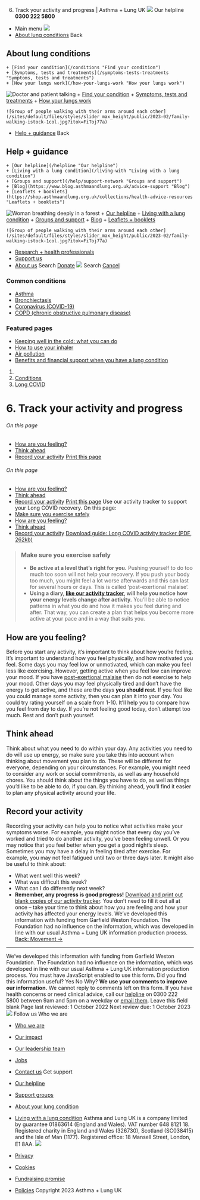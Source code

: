 
6. Track your activity and progress | Asthma + Lung UK
 [![](/themes/custom/asthma-lung-uk/images/aluk-logo.png)](/ "Homepage")
 Our helpline **0300 222 5800**
* Main menu
![](/wingsuit/asthma-lung-uk/images/aluk-logo.png)
* [About lung conditions](#about "About lung conditions")
 Back
 
## About lung conditions
	+ [Find your condition](/conditions "Find your condition")
	+ [Symptoms, tests and treatments](/symptoms-tests-treatments "Symptoms, tests and treatments")
	+ [How your lungs work](/how-your-lungs-work "How your lungs work")
![Doctor and patient talking](/sites/default/files/styles/slider_max_height/public/2023-02/119589.jpg?itok=IfMKqhqJ)
	+ [Find your condition](/conditions)
	+ [Symptoms, tests and treatments](/symptoms-tests-treatments)
	+ [How your lungs work](/how-your-lungs-work)
	
	
	![Group of people walking with their arms around each other](/sites/default/files/styles/slider_max_height/public/2023-02/family-walking-istock-1col.jpg?itok=FiToj77a)
* [Help + guidance](#get-support "Help + guidance")
 Back
 
## Help + guidance
	+ [Our helpline](/helpline "Our helpline")
	+ [Living with a lung condition](/living-with "Living with a lung condition")
	+ [Groups and support](/help/support-network "Groups and support")
	+ [Blog](https://www.blog.asthmaandlung.org.uk/advice-support "Blog")
	+ [Leaflets + booklets](https://shop.asthmaandlung.org.uk/collections/health-advice-resources "Leaflets + booklets")
![Woman breathing deeply in a forest](/sites/default/files/styles/slider_max_height/public/2023-02/A%2BLUK%20Generic73.jpg?itok=IY-jWei3)
	+ [Our helpline](/helpline)
	+ [Living with a lung condition](/living-with)
	+ [Groups and support](/help/support-network)
	+ [Blog](https://www.blog.asthmaandlung.org.uk/advice-support)
	+ [Leaflets + booklets](https://shop.asthmaandlung.org.uk/collections/health-advice-resources "Leaflets and booklets about lung conditions")
	
	
	![Group of people walking with their arms around each other](/sites/default/files/styles/slider_max_height/public/2023-02/family-walking-istock-1col.jpg?itok=FiToj77a)
* [Research + health professionals](/research-health-professionals "Research + health professionals")
* [Support us](/support-us "Support us")
* [About us](/about-us "About us")
Search
[Donate](https://action.asthmaandlung.org.uk/page/99720/donate/1?ea_tracking_id=General_WebsiteALUK_Header_Regular "Donate") 
 [![](/themes/custom/asthma-lung-uk/images/aluk-logo.png)](/ "Homepage")
Search
[Cancel](#)
### Common conditions
* [Asthma](/conditions/asthma)
* [Bronchiectasis](/conditions/bronchiectasis)
* [Coronavirus (COVID-19)](/conditions/coronavirus)
* [COPD (chronic obstructive pulmonary disease)](/conditions/copd-chronic-obstructive-pulmonary-disease)
### Featured pages
* [Keeping well in the cold: what you can do](/living-with/cold-weather)
* [How to use your inhaler](/living-with/inhaler-videos)
* [Air pollution](/living-with/air-pollution)
* [Benefits and financial support when you have a lung condition](/living-with/benefits)
1. 
3. [Conditions](/conditions)
5. [Long COVID](/conditions/long-covid)
# 6. Track your activity and progress
###### On this page
* [How are you feeling?](#feeling)
* [Think ahead](#thinking)
* [Record your activity](#record)
[Print this page](javascript:window.print();) 
###### On this page
* [How are you feeling?](#feeling)
* [Think ahead](#thinking)
* [Record your activity](#record)
[Print this page](javascript:window.print();) 
Use our activity tracker to support your Long COVID recovery. 
On this page:
* [Make sure you exercise safely](#safety)
* [How are you feeling?](#feeling)
* [Think ahead](#thinking)
* [Record your activity](#record)
[Download guide: Long COVID activity tracker (PDF, 262kb)](https://www.blf.org.uk/sites/default/files/Tracking_your_activity_with_long_covid_final.pdf)
> ### Make sure you exercise safely
> 
> 
> * **Be active at a level that’s right for you.** Pushing yourself to do too much too soon will not help your recovery. If you push your body too much, you might feel a lot worse afterwards and this can last for several hours or days. This is called ‘post-exertional malaise’.
> * **Using a diary, [like our activity tracker](https://www.blf.org.uk/sites/default/files/Tracking_your_activity_with_long_covid_final.pdf), will help you notice how your energy levels change after activity.** You’ll be able to notice patterns in what you do and how it makes you feel during and after. That way, you can create a plan that helps you become more active at your pace and in a way that suits you.
> 
## How are you feeling?
Before you start any activity, it’s important to think about how you’re feeling. 
It’s important to understand how you feel physically, and how motivated you feel. Some days you may feel low or unmotivated, which can make you feel less like exercising. However, getting active when you feel low can improve your mood. 
If you have [post-exertional malaise](https://longcovid.physio/post-exertional-malaise) then do not exercise to help your mood.
Other days you may feel physically tired and don’t have the energy to get active, and these are the days **you should rest**. If you feel like you could manage some activity, then you can plan it into your day.
You could try rating yourself on a scale from 1-10. It’ll help you to compare how you feel from day to day. If you’re not feeling good today, don’t attempt too much. Rest and don’t push yourself. 
## Think ahead
Think about what you need to do within your day. Any activities you need to do will use up energy, so make sure you take this into account when thinking about movement you plan to do. These will be different for everyone, depending on your circumstances. For example, you might need to consider any work or social commitments, as well as any household chores.
You should think about the things you have to do, as well as things you’d like to be able to do, if you can. By thinking ahead, you’ll find it easier to plan any physical activity around your life.
## Record your activity
Recording your activity can help you to notice what activities make your symptoms worse. For example, you might notice that every day you’ve worked and tried to do another activity, you’ve been feeling unwell. Or you may notice that you feel better when you get a good night’s sleep. 
Sometimes you may have a delay in feeling tired after exercise. For example, you may not feel fatigued until two or three days later. 
It might also be useful to think about:
* What went well this week?
* What was difficult this week?
* What can I do differently next week?
* **Remember, any progress is good progress!**
[Download and print out blank copies of our activity tracker](https://www.blf.org.uk/sites/default/files/Activity_tracker_long_covid.pdf). You don’t need to fill it out all at once – take your time to think about how you are feeling and how your activity has affected your energy levels.
We’ve developed this information with funding from Garfield Weston Foundation. The Foundation had no influence on the information, which was developed in line with our usual Asthma + Lung UK information production process.
[Back: Movement →](https://www.blf.org.uk/support-for-you/long-covid/movement-and-energy-support/movement)
---
We’ve developed this information with funding from Garfield Weston Foundation. The Foundation had no influence on the information, which was developed in line with our usual Asthma + Lung UK information production process.
You must have JavaScript enabled to use this form.
Did you find this information useful?
Yes
No
Why?
**We use your comments to improve our information.** We cannot reply to comments left on this form. If you have health concerns or need clinical advice, call our [helpline](/helpline) on 0300 222 5800 between 9am and 5pm on a weekday or [email them](/helpline).
Leave this field blank
Page last reviewed: 
1 October 2022
Next review due: 
1 October 2023
 [![](/sites/default/files/2023-01/footer-logo%20%281%29.png)](/ "Homepage")
Follow us
 Who we are
 
* [Who we are](/about-us/who-we-are)
* [Our impact](/about-us/our-impact)
* [Our leadership team](/about-us/our-leadership-team)
* [Jobs](/work-us)
* [Contact us](/about-us/contact-us)
 Get support
 
* [Our helpline](/helpline)
* [Support groups](/help/support-network)
* [About your lung condition](/conditions)
* [Living with a lung condition](/living-with)
Asthma and Lung UK is a company limited by guarantee 01863614 (England and Wales). VAT number 648 8121 18.
Registered charity in England and Wales (326730), Scotland (SC038415) and the Isle of Man (1177). Registered office: 18 Mansell Street, London, E1 8AA.
[![](/sites/default/files/2023-01/reg-logo%20%281%29.png)](https://www.fundraisingregulator.org.uk)
![]()
![]()
* [Privacy](/privacy-policy)
* [Cookies](/cookies-how-we-use-them)
* [Fundraising promise](/fundraising-promise)
* [Policies](/about-us/policies)
 Copyright 2023 Asthma + Lung UK
 
